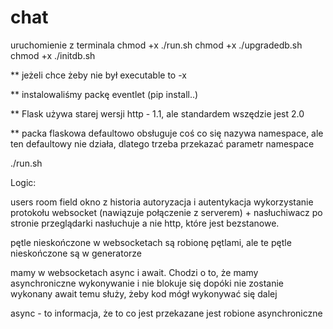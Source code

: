 # chat

uruchomienie z terminala 
chmod +x ./run.sh
chmod +x ./upgradedb.sh
chmod +x ./initdb.sh

** jeżeli chce żeby nie był executable to -x


** instalowaliśmy packę eventlet (pip install..)

** Flask używa starej wersji http - 1.1, ale standardem wszędzie jest 2.0


** packa flaskowa defaultowo obsługuje coś co się nazywa namespace, ale ten defaultowy nie działa, dlatego trzeba przekazać
parametr namespace


./run.sh

Logic:

users
room 
field
okno z historia
autoryzacja i autentykacja
wykorzystanie protokołu websocket (nawiązuje połączenie z serverem) + nasłuchiwacz po stronie przeglądarki nasłuchuje
a nie http, które jest bezstanowe. 

pętle nieskończone w websocketach są robionę pętlami, ale te pętle nieskończone są w generatorze

mamy w websocketach async i await. Chodzi o to, że mamy asynchroniczne wykonywanie i nie blokuje się dopóki nie zostanie wykonany
await temu służy, żeby kod mógł wykonywać się dalej

async - to informacja, że to co jest przekazane jest robione asynchroniczne



